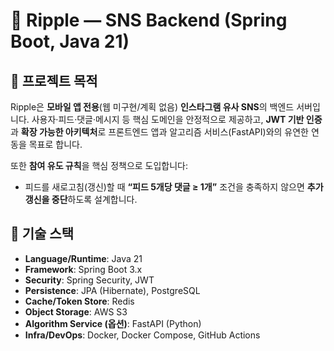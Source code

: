 # 🌊 Ripple — SNS Backend (Spring Boot, Java 21)

## 🎯 프로젝트 목적

Ripple은 **모바일 앱 전용**(웹 미구현/계획 없음) **인스타그램 유사 SNS**의 백엔드 서버입니다. 사용자·피드·댓글·메시지 등 핵심 도메인을 안정적으로 제공하고, **JWT 기반 인증**과 **확장 가능한 아키텍처**로 프론트엔드 앱과 알고리즘 서비스(FastAPI)와의 유연한 연동을 목표로 합니다.

또한 **참여 유도 규칙**을 핵심 정책으로 도입합니다:

* 피드를 새로고침(갱신)할 때 **“피드 5개당 댓글 ≥ 1개”** 조건을 충족하지 않으면 **추가 갱신을 중단**하도록 설계합니다.

## 🧱 기술 스택

* **Language/Runtime**: Java 21
* **Framework**: Spring Boot 3.x
* **Security**: Spring Security, JWT
* **Persistence**: JPA (Hibernate), PostgreSQL
* **Cache/Token Store**: Redis
* **Object Storage**: AWS S3
* **Algorithm Service (옵션)**: FastAPI (Python)
* **Infra/DevOps**: Docker, Docker Compose, GitHub Actions
